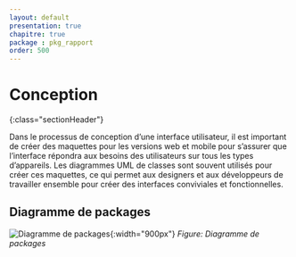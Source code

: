 ```yaml
---
layout: default
presentation: true
chapitre: true
package : pkg_rapport
order: 500
---
```


# Conception
{:class="sectionHeader"}

<!-- note -->

Dans le processus de conception d’une interface utilisateur, il est important de créer des maquettes pour les versions web et mobile pour s’assurer que l’interface répondra aux besoins des utilisateurs sur tous les types d’appareils. Les diagrammes UML de classes sont souvent utilisés pour créer ces maquettes, ce qui permet aux designers et aux développeurs de travailler ensemble pour créer des interfaces conviviales et fonctionnelles.

<!-- new slide -->

## Diagramme de packages

![Diagramme de packages](./images/Diagramme-des-paquetages.png){:width="900px"}
*Figure: Diagramme de packages* 

<!-- new slide -->
